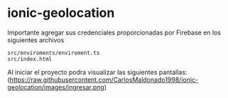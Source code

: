 # ionic-geolocation

Importante agregar sus credenciales proporcionadas por Firebase en los siguientes archivos 

	src/enviroments/enviroment.ts
	src/index.html 
	
Al iniciar el proyecto podra visualizar las siguientes pantallas: 
(https://raw.githubusercontent.com/CarlosMaldonado1998/ionic-geolocation/images/ingresar.png)
	
